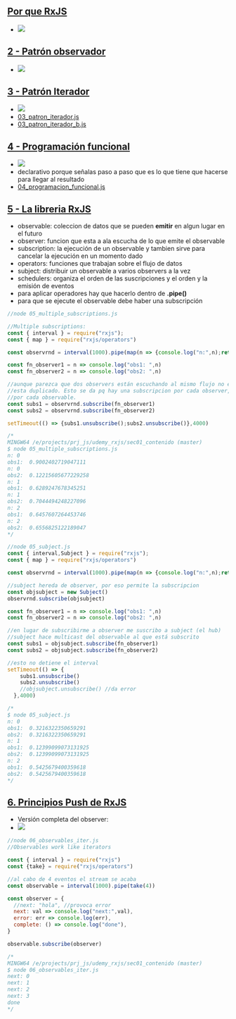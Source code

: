 ## [Por que RxJS](https://www.udemy.com/course/rxjs-nivel-pro/learn/lecture/13648722#overview)
- ![](https://trello-attachments.s3.amazonaws.com/5dc316fd2234d1332d1f66ac/362x224/8b5a3e54580830312f7883b308be3cfa/image.png)
## [2 - Patrón observador](https://www.udemy.com/course/rxjs-nivel-pro/learn/lecture/13648754#overview)
- ![](https://trello-attachments.s3.amazonaws.com/5dc316fd2234d1332d1f66ac/444x266/3a0d2a0b384ec906cfb40e323bc559be/image.png)
## [3 - Patrón Iterador](https://www.udemy.com/course/rxjs-nivel-pro/learn/lecture/13648756#overview)
- ![](https://trello-attachments.s3.amazonaws.com/5dc316fd2234d1332d1f66ac/528x256/5384fcaff782e8067ca589eea4b1ee90/image.png)
- [03_patron_iterador.js](https://github.com/eacevedof/prj_js/blob/master/udemy_rxjs/sec01_contenido/03_patron_iterador.js) 
- [03_patron_iterador_b.js](https://github.com/eacevedof/prj_js/blob/master/udemy_rxjs/sec01_contenido/03_patron_iterador_b.js) 
## [4 - Programación funcional](https://www.udemy.com/course/rxjs-nivel-pro/learn/lecture/13648760#overview)
- ![](https://trello-attachments.s3.amazonaws.com/5dc316fd2234d1332d1f66ac/544x325/914cd494627c4390e6a24145393c484d/image.png) 
- declarativo porque señalas paso a paso que es lo que tiene que hacerse para llegar al resultado
- [04_programacion_funcional.js](https://github.com/eacevedof/prj_js/blob/master/udemy_rxjs/sec01_contenido/04_programacion_funcional.js)
## [5 - La libreria RxJS](https://www.udemy.com/course/rxjs-nivel-pro/learn/lecture/13648764#questions)
- observable: coleccion de datos que se pueden **emitir** en algun lugar en el futuro
- observer: funcion que esta a ala escucha de lo que emite el observable
- subscription: la ejecución de un observable y tambien sirve para cancelar la ejecución en un momento dado
- operators: funciones que trabajan sobre el flujo de datos
- subject: distribuir un observable a varios observers a la vez
- schedulers: organiza el orden de las suscripciones y el orden y la emisión de eventos
- para aplicar operadores hay que hacerlo dentro de **.pipe()**
- para que se ejecute el observable debe haber una subscripción
```js
//node 05_multiple_subscriptions.js

//Multiple subscriptions:
const { interval } = require("rxjs");
const { map } = require("rxjs/operators")

const observrnd = interval(1000).pipe(map(n => {console.log("n:",n);return Math.random()}))

const fn_observer1 = n => console.log("obs1: ",n)
const fn_observer2 = n => console.log("obs2: ",n) 

//aunque parezca que dos observers están escuchando al mismo flujo no es así, el flujo 
//esta duplicado. Esto se da pq hay una subscripcion por cada observer, es decir una ejecución 
//por cada observable.
const subs1 = observrnd.subscribe(fn_observer1)
const subs2 = observrnd.subscribe(fn_observer2)

setTimeout(() => {subs1.unsubscribe();subs2.unsubscribe()},4000)

/*
MINGW64 /e/projects/prj_js/udemy_rxjs/sec01_contenido (master)
$ node 05_multiple_subscriptions.js
n: 0
obs1:  0.9002402719047111
n: 0
obs2:  0.12215605677229258
n: 1
obs1:  0.6289247678345251
n: 1
obs2:  0.7044494248227096
n: 2
obs1:  0.6457607264453746
n: 2
obs2:  0.6556825122189047
*/

//node 05_subject.js
const { interval,Subject } = require("rxjs");
const { map } = require("rxjs/operators")

const observrnd = interval(1000).pipe(map(n => {console.log("n:",n);return Math.random()}))

//subject hereda de observer, por eso permite la subscripcion
const objsubject = new Subject()
observrnd.subscribe(objsubject)

const fn_observer1 = n => console.log("obs1: ",n)
const fn_observer2 = n => console.log("obs2: ",n) 

//en lugar de subscribirme a observer me suscribo a subject (el hub)
//subject hace multicast del observable al que está subscrito
const subs1 = objsubject.subscribe(fn_observer1)
const subs2 = objsubject.subscribe(fn_observer2)

//esto no detiene el interval
setTimeout(() => {
    subs1.unsubscribe()
    subs2.unsubscribe() 
    //objsubject.unsubscribe() //da error
  },4000)

/*
$ node 05_subject.js
n: 0
obs1:  0.3216322350659291
obs2:  0.3216322350659291
n: 1
obs1:  0.12399099073131925
obs2:  0.12399099073131925
n: 2
obs1:  0.5425679400359618
obs2:  0.5425679400359618
*/

```
## [6. Principios Push de RxJS](https://www.udemy.com/course/rxjs-nivel-pro/learn/lecture/13648774#questions)
- Versión completa del observer:
- ![](https://trello-attachments.s3.amazonaws.com/5dc316fd2234d1332d1f66ac/1190x823/160faf44f4b9cddbaa49ed4538a52d55/image.png)
```js
//node 06_observables_iter.js
//Observables work like iterators

const { interval } = require("rxjs")
const {take} = require("rxjs/operators")

//al cabo de 4 eventos el stream se acaba
const observable = interval(1000).pipe(take(4))

const observer = {
  //next: "hola", //provoca error
  next: val => console.log("next:",val),
  error: err => console.log(err),
  complete: () => console.log("done"),
}

observable.subscribe(observer)

/*
MINGW64 /e/projects/prj_js/udemy_rxjs/sec01_contenido (master)
$ node 06_observables_iter.js
next: 0
next: 1
next: 2
next: 3
done
*/
```
 
